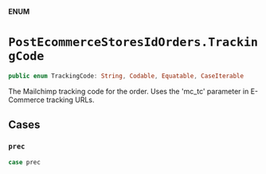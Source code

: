 **ENUM**

# `PostEcommerceStoresIdOrders.TrackingCode`

```swift
public enum TrackingCode: String, Codable, Equatable, CaseIterable
```

The Mailchimp tracking code for the order. Uses the 'mc_tc' parameter in E-Commerce tracking URLs.

## Cases
### `prec`

```swift
case prec
```
